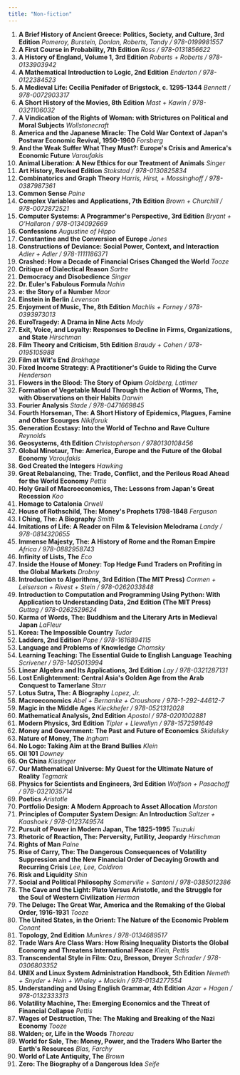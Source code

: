 ```yaml
---
title: "Non-fiction"
---
```

1. **A Brief History of Ancient Greece: Politics, Society, and Culture, 3rd Edition** *Pomeroy, Burstein, Donlan, Roberts, Tandy / 978-0199981557*
1. **A First Course in Probability, 7th Edition** *Ross / 978-0131856622*
1. **A History of England, Volume 1, 3rd Edition** *Roberts + Roberts / 978-0133903942*
1. **A Mathematical Introduction to Logic, 2nd Edition** *Enderton / 978-0122384523*
1. **A Medieval Life: Cecilia Penifader of Brigstock, c. 1295-1344** *Bennett / 978-0072903317*
1. **A Short History of the Movies, 8th Edition** *Mast + Kawin / 978-0321106032*
1. **A Vindication of the Rights of Woman: with Strictures on Political and Moral Subjects** *Wollstonecraft*
1. **America and the Japanese Miracle: The Cold War Context of Japan's Postwar Economic Revival, 1950-1960** *Forsberg*
1. **And the Weak Suffer What They Must?: Europe's Crisis and America's Economic Future** *Varoufakis*
1. **Animal Liberation: A New Ethics for our Treatment of Animals** *Singer*
1. **Art History, Revised Edition** *Stokstad / 978-0130825834*
1. **Combinatorics and Graph Theory** *Harris, Hirst, + Mossinghoff / 978-0387987361*
1. **Common Sense** *Paine*
1. **Complex Variables and Applications, 7th Edition** *Brown + Churchill / 978-0072872521*
1. **Computer Systems: A Programmer's Perspective, 3rd Edition** *Bryant + O'Hallaron / 978-0134092669*
1. **Confessions** *Augustine of Hippo*
1. **Constantine and the Conversion of Europe** *Jones*
1. **Constructions of Deviance: Social Power, Context, and Interaction** *Adler + Adler / 978-1111186371*
1. **Crashed: How a Decade of Financial Crises Changed the World** *Tooze*
1. **Critique of Dialectical Reason** *Sartre*
1. **Democracy and Disobedience** *Singer*
1. **Dr. Euler's Fabulous Formula** *Nahin*
1. **e: the Story of a Number** *Maor*
1. **Einstein in Berlin** *Levenson*
1. **Enjoyment of Music, The, 8th Edition** *Machlis + Forney / 978-0393973013*
1. **EuroTragedy: A Drama in Nine Acts** *Mody*
1. **Exit, Voice, and Loyalty: Responses to Decline in Firms, Organizations, and State** *Hirschman*
1. **Film Theory and Criticism, 5th Edition** *Braudy + Cohen / 978-0195105988*
1. **Film at Wit's End** *Brakhage*
1. **Fixed Income Strategy: A Practitioner's Guide to Riding the Curve** *Henderson*
1. **Flowers in the Blood: The Story of Opium** *Goldberg, Latimer*
1. **Formation of Vegetable Mould Through the Action of Worms, The, with Observations on their Habits** *Darwin*
1. **Fourier Analysis** *Stade / 978-0471669845*
1. **Fourth Horseman, The: A Short History of Epidemics, Plagues, Famine and Other Scourges** *Nikiforuk*
1. **Generation Ecstasy: Into the World of Techno and Rave Culture** *Reynolds*
1. **Geosystems, 4th Edition** *Christopherson / 9780130108456*
1. **Global Minotaur, The: America, Europe and the Future of the Global Economy** *Varoufakis*
1. **God Created the Integers** *Hawking*
1. **Great Rebalancing, The: Trade, Conflict, and the Perilous Road Ahead for the World Economy** *Pettis*
1. **Holy Grail of Macroeconomics, The: Lessons from Japan's Great Recession** *Koo*
1. **Homage to Catalonia** *Orwell*
1. **House of Rothschild, The: Money's Prophets 1798-1848** *Ferguson*
1. **I Ching, The: A Biography** *Smith*
1. **Imitations of Life: A Reader on Film & Television Melodrama** *Landy / 978-0814320655*
1. **Immense Majesty, The: A History of Rome and the Roman Empire** *Africa / 978-0882958743*
1. **Infinity of Lists, The** *Eco*
1. **Inside the House of Money: Top Hedge Fund Traders on Profiting in the Global Markets** *Drobny*
1. **Introduction to Algorithms, 3rd Edition (The MIT Press)** *Cormen + Leiserson + Rivest + Stein / 978-0262033848*
1. **Introduction to Computation and Programming Using Python: With Application to Understanding Data, 2nd Edition (The MIT Press)** *Guttag / 978-0262529624*
1. **Karma of Words, The: Buddhism and the Literary Arts in Medieval Japan** *LaFleur*
1. **Korea: The Impossible Country** *Tudor*
1. **Ladders, 2nd Edition** *Pope / 978-1616894115*
1. **Language and Problems of Knowledge** *Chomsky*
1. **Learning Teaching: The Essential Guide to English Language Teaching** *Scrivener / 978-1405013994*
1. **Linear Algebra and Its Applications, 3rd Edition** *Lay / 978-0321287131*
1. **Lost Enlightenment: Central Asia's Golden Age from the Arab Conquest to Tamerlane** *Starr*
1. **Lotus Sutra, The: A Biography** *Lopez, Jr.*
1. **Macroeconomics** *Abel + Bernanke + Croushore / 978-1-292-44612-7*
1. **Magic in the Middle Ages** *Kieckhefer / 978-0521312028*
1. **Mathematical Analysis, 2nd Edition** *Apostol / 978-0201002881*
1. **Modern Physics, 3rd Edition** *Tipler + Llewellyn / 978-1572591649*
1. **Money and Government: The Past and Future of Economics** *Skidelsky*
1. **Nature of Money, The** *Ingham*
1. **No Logo: Taking Aim at the Brand Bullies** *Klein*
1. **Oil 101** *Downey*
1. **On China** *Kissinger*
1. **Our Mathematical Universe: My Quest for the Ultimate Nature of Reality** *Tegmark*
1. **Physics for Scientists and Engineers, 3rd Edition** *Wolfson + Pasachoff /  978-0321035714*
1. **Poetics** *Aristotle*
1. **Portfolio Design: A Modern Approach to Asset Allocation** *Marston*
1. **Principles of Computer System Design: An Introduction** *Saltzer + Kaashoek / 978-0123749574*
1. **Pursuit of Power in Modern Japan, The 1825-1995** *Tsuzuki*
1. **Rhetoric of Reaction, The: Perversity, Futility, Jeopardy** *Hirschman*
1. **Rights of Man** *Paine*
1. **Rise of Carry, The: The Dangerous Consequences of Volatility Suppression and the New Financial Order of Decaying Growth and Recurring Crisis** *Lee, Lee, Coldiron*
1. **Risk and Liquidity** *Shin*
1. **Social and Political Philosophy** *Somerville + Santoni / 978-0385012386*
1. **The Cave and the Light: Plato Versus Aristotle, and the Struggle for the Soul of Western Civilization** *Herman*
1. **The Deluge: The Great War, America and the Remaking of the Global Order, 1916-1931** *Tooze*
1. **The United States, in the Orient: The Nature of the Economic Problem** *Conant*
1. **Topology, 2nd Edition** *Munkres /  978-0134689517*
1. **Trade Wars Are Class Wars: How Rising Inequality Distorts the Global Economy and Threatens International Peace** *Klein, Pettis*
1. **Transcendental Style in Film: Ozu, Bresson, Dreyer** *Schrader / 978-0306803352*
1. **UNIX and Linux System Administration Handbook, 5th Edition** *Nemeth + Snyder + Hein + Whaley + Mackin / 978-0134277554*
1. **Understanding and Using English Grammar, 4th Edition** *Azar + Hagen / 978-0132333313*
1. **Volatility Machine, The: Emerging Economics and the Threat of Financial Collapse** *Pettis*
1. **Wages of Destruction, The: The Making and Breaking of the Nazi Economy** *Tooze*
1. **Walden; or, Life in the Woods** *Thoreau*
1. **World for Sale, The: Money, Power, and the Traders Who Barter the Earth's Resources** *Blas, Farchy*
1. **World of Late Antiquity, The** *Brown*
1. **Zero: The Biography of a Dangerous Idea** *Seife*